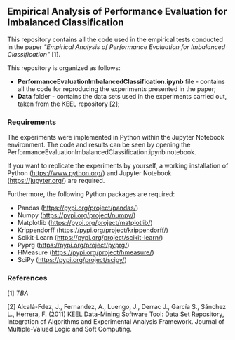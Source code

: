 ## Empirical Analysis of Performance Evaluation for Imbalanced Classification

This repository contains all the code used in the empirical tests conducted in the paper *"Empirical Analysis of Performance Evaluation for Imbalanced Classification"* [1].

This repository is organized as follows:

* **PerformanceEvaluationImbalancedClassification.ipynb** file - contains all the code for reproducing the experiments presented in the paper;
* **Data** folder - contains the data sets used in the experiments carried out, taken from the KEEL repository [2];

### Requirements
The experiments were implemented in Python within the Jupyter Notebook environment. The code and results can be seen by opening the PerformanceEvaluationImbalancedClassification.ipynb notebook.

If you want to replicate the experiments by yourself, a working installation of Python (https://www.python.org/) and Jupyter Notebook (https://jupyter.org/) are required.

Furthermore, the following Python packages are required:

- Pandas (https://pypi.org/project/pandas/)
- Numpy (https://pypi.org/project/numpy/)
- Matplotlib (https://pypi.org/project/matplotlib/)
- Krippendorff (https://pypi.org/project/krippendorff/)
- Scikit-Learn (https://pypi.org/project/scikit-learn/)
- Pyprg (https://pypi.org/project/pyprg/)
- HMeasure (https://pypi.org/project/hmeasure/)
- SciPy (https://pypi.org/project/scipy/)

### References
[1] *TBA*

[2] Alcalá-Fdez, J., Fernandez, A., Luengo, J., Derrac J., García S., Sánchez L., Herrera, F. (2011) KEEL Data-Mining Software Tool: Data Set Repository, Integration of Algorithms and Experimental Analysis Framework. Journal of Multiple-Valued Logic and Soft Computing.
